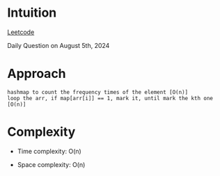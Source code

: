 # Intuition

[Leetcode](https://leetcode.com/problems/kth-distinct-string-in-an-array)

Daily Question on August 5th, 2024

# Approach

```
hashmap to count the frequency times of the element [O(n)]
loop the arr, if map[arr[i]] == 1, mark it, until mark the kth one [O(n)]
```

# Complexity

- Time complexity: O(n)

- Space complexity: O(n)
